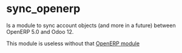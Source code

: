 # sync_openerp

Is a module to sync account objects (and more in a future) between OpenERP 5.0 and Odoo 12.

This module is useless without that [OpenERP module](https://github.com/Som-Energia/som_sync_openerp)
